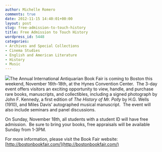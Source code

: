 ```yaml
---
author: Michelle Romero
comments: true
date: 2012-11-15 14:40:01+00:00
layout: post
slug: free-admission-to-touch-history
title: Free Admission to Touch History
wordpress_id: 5448
categories:
- Archives and Special Collections
- Cinema Studies
- English and American Literature
- History
- Music
---
```


[![](http://www.lib.neu.edu/snippets/wp-content/uploads/2012/10/BostonBookFair-poster.gif)](http://www.lib.neu.edu/snippets/wp-content/uploads/2012/10/BostonBookFair-poster.pdf)The Annual International Antiquarian Book Fair is coming to Boston this weekend, November 16th-18th, at the Hynes Convention Center.  The 3-day event offers visitors an exciting opportunity to view, handle, and purchase rare books, manuscripts, and collectibles, including a signed photograph by John F. Kennedy, a first edition of _The History of Mr. Polly_ by H.G. Wells (1910), and Miles Davis’ autographed musical manuscript.  The event will also include seminars and panel discussions.

On Sunday, November 18th, all students with a student ID will have free admission.  Be sure to bring your books, free appraisals will be available Sunday from 1-3PM.

For more information, please visit the Book Fair website: [http://bostonbookfair.com/](http://bostonbookfair.com/)
